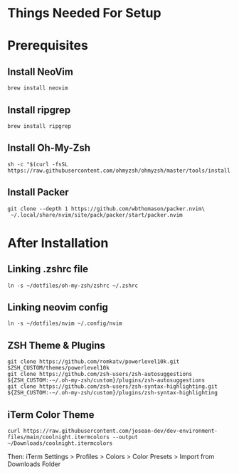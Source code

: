 # Things Needed For Setup

# Prerequisites
## Install NeoVim
```
brew install neovim
```

## Install ripgrep
```
brew install ripgrep
```

## Install Oh-My-Zsh
```
sh -c "$(curl -fsSL https://raw.githubusercontent.com/ohmyzsh/ohmyzsh/master/tools/install.sh)"
```

## Install Packer
```
git clone --depth 1 https://github.com/wbthomason/packer.nvim\
 ~/.local/share/nvim/site/pack/packer/start/packer.nvim
```

# After Installation 
## Linking .zshrc file
```
ln -s ~/dotfiles/oh-my-zsh/zshrc ~/.zshrc
```

## Linking neovim config
```
ln -s ~/dotfiles/nvim ~/.config/nvim
```

## ZSH Theme & Plugins
```
git clone https://github.com/romkatv/powerlevel10k.git $ZSH_CUSTOM/themes/powerlevel10k
git clone https://github.com/zsh-users/zsh-autosuggestions ${ZSH_CUSTOM:-~/.oh-my-zsh/custom}/plugins/zsh-autosuggestions
git clone https://github.com/zsh-users/zsh-syntax-highlighting.git ${ZSH_CUSTOM:-~/.oh-my-zsh/custom}/plugins/zsh-syntax-highlighting
```

## iTerm Color Theme
```
curl https://raw.githubusercontent.com/josean-dev/dev-environment-files/main/coolnight.itermcolors --output ~/Downloads/coolnight.itermcolors
```

Then: iTerm Settings > Profiles > Colors > Color Presets > Import from Downloads Folder



